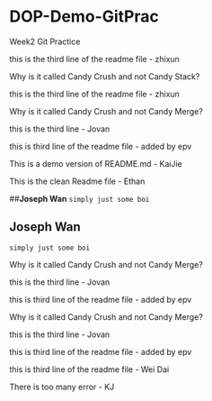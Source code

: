 # DOP-Demo-GitPrac

Week2 Git Practice

this is the third line of the readme file - zhixun

Why is it called Candy Crush and not Candy Stack?

this is the third line of the readme file - zhixun

Why is it called Candy Crush and not Candy Merge?

this is the third line - Jovan

this is third line of the readme file - added by epv

This is a demo version of README.md - KaiJie

This is the clean Readme file - Ethan

##<strong>Joseph Wan</strong>
`simply just some boi`

## <strong>Joseph Wan</strong>

`simply just some boi`

Why is it called Candy Crush and not Candy Merge?

this is the third line - Jovan

this is third line of the readme file - added by epv

Why is it called Candy Crush and not Candy Merge?

this is the third line - Jovan

this is third line of the readme file - added by epv

this is third line of the readme file - Wei Dai

There is too many error - KJ
